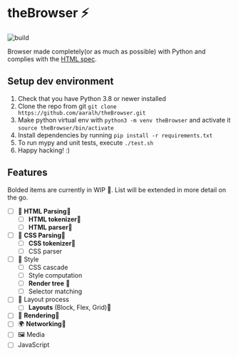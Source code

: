 # theBrowser :zap:

![build](https://github.com/aaralh/theBrowser/workflows/CI-Build/badge.svg)


Browser made completely(or as much as possible) with Python and complies with the [HTML spec](https://html.spec.whatwg.org).

## Setup dev environment

1. Check that you have Python 3.8 or newer installed
2. Clone the repo from git ```git clone https://github.com/aaralh/theBrowser.git```
3. Make python virtual env with ```python3 -m venv theBrowser``` and activate it ```source theBrowser/bin/activate```
4. Install dependencies by running ```pip install -r requirements.txt```
5. To run mypy and unit tests, execute ```./test.sh```
6. Happy hacking! :)

## Features

Bolded items are currently in WIP :construction:. List will be extended in more detail on the go.

- [ ] 📝 **HTML Parsing**:construction:
    - [ ] **HTML tokenizer**:construction:
    - [ ] **HTML parser**:construction:
- [ ] 📝 **CSS Parsing**:construction:
    - [ ] **CSS tokenizer**:construction:
    - [ ] CSS parser
- [ ] 📐 Style
    - [ ] CSS cascade
    - [ ] Style computation
    - [ ] **Render tree** :construction:
    - [ ] Selector matching
- [ ] 🎴 Layout process
    - [ ] **Layouts** (Block, Flex, Grid):construction:
- [ ] 🎨 **Rendering**:construction:
- [ ] 🌍 **Networking**:construction:
- [ ] 🖼️ Media
- [ ] JavaScript
